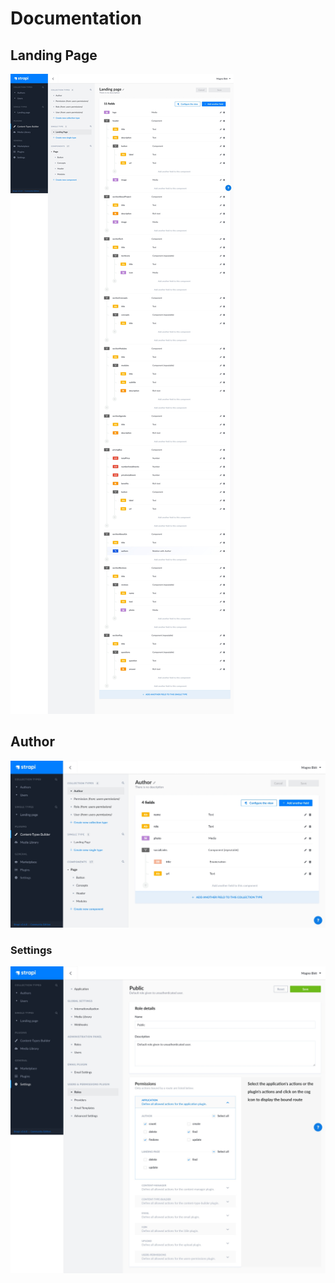 # Documentation

## Landing Page

![Landing Page Single Type](landing-page-single-type.jpeg)

## Author

![Author Collection Type](author-collection-type.jpeg)

### Settings

![Settings Public Roles](roles-public.jpeg)
